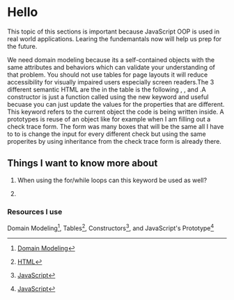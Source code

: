 # Hello

This topic of this sections is important because JavaScript OOP is used in real world applications. Learing the fundemantals now will help us prep for the future.

We need domain modeling because its a self-contained objects with the same attributes and behaviors which can validate your understanding of that problem. You should not use tables for page layouts it will reduce accessibility for visually impaired users especially screen readers.The 3 different semantic HTML are the in the table is the following <tr>, <td>, and <table>.A constructor is just a function called using the new keyword and useful becuase you can just update the values for the properties that are different. This keyword refers to the current object the code is being written inside. A prototypes is reuse of an object like for example when I am filling out a check trace form. The form was many boxes that will be the same all I have to to is change the input for every different check but using the same properites by using inheritance from the check trace form is already there.

## Things I want to know more about

1. When using the for/while loops can this keyword be used as well?

2.

### Resources I use

Domain Modeling[^1], Tables[^note], Constructors[^link], and JavaScript's Prototype[^read]

[^1]: [Domain Modeling](https://github.com/codefellows/domain_modeling#domain-modeling)
[^note]: [HTML](hhttps://developer.mozilla.org/en-US/docs/Learn/HTML/Tables/Basics)
[^link]: [JavaScript](https://developer.mozilla.org/en-US/docs/Learn/JavaScript/Objects/Basics#introducing_constructors)
[^read]: [JavaScript](https://ui.dev/beginners-guide-to-javascript-prototype)
